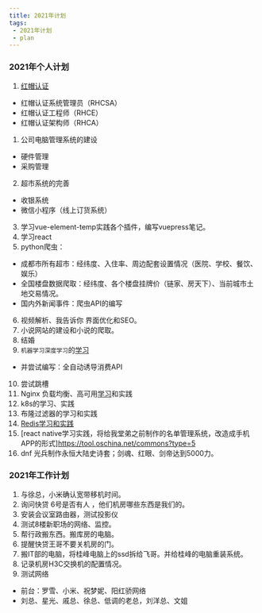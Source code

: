 ```yaml
---
title: 2021年计划
tags: 
 - 2021年计划
 - plan 
---
```


### 2021年个人计划
1. [红帽认证](https://www.redhat.com/zh/services/certifications)
- 红帽认证系统管理员（RHCSA）
- 红帽认证工程师（RHCE）
- 红帽认证架构师（RHCA）
1. 公司电脑管理系统的建设
- 硬件管理
- 采购管理
2. 超市系统的完善
- 收银系统
- 微信小程序（线上订货系统）
3. 学习vue-element-temp实践各个插件，编写vuepress笔记。
4. 学习react
5. python爬虫：
- 成都市所有超市：经纬度、入住率、周边配套设置情况（医院、学校、餐饮、娱乐）
- 全国楼盘数据爬取：经纬度、各个楼盘挂牌价（链家、房天下）、当前城市土地交易情况。
- 国内外新闻事件：爬虫API的编写
6. 视频解析、我告诉你 界面优化和SEO。
7. 小说网站的建设和小说的爬取。
8. 结婚
9. `机器学习深度学习`的[学习](https://www.bilibili.com/video/BV1JE411g7XF)
- 并尝试编写：全自动诱导消费API
10. 尝试跳槽
11. Nginx 负载均衡、高可用[学习](https://www.bilibili.com/video/BV1zJ411w7SV)和实践
12. k8s的学习、实践
13. 布隆过滤器的学习和实践
14. [Redis学习和实践](https://www.runoob.com/redis/redis-tutorial.html)
15. [react native学习实践，将给我堂弟之前制作的名单管理系统，改造成手机APP的形式]https://tool.oschina.net/commons?type=5
16. dnf 光兵制作永恒大陆史诗套；剑魂、红眼、剑帝达到5000力。




### 2021年工作计划
1. 与徐总，小米确认宽带移机时间。
1. 询问快贷 6号是否有人 ，他们机房哪些东西是我们的。
2. 安装会议室路由器，测试投影仪
3. 测试8楼新职场的网络、监控。
4. 帮行政搬东西。搬库房的电脑。
5. 提醒快贷王哥不要关机房的门。
6. 搬IT部的电脑，将桂峰电脑上的ssd拆给飞哥。并给桂峰的电脑重装系统。
7. 记录机房H3C交换机的配置情况。
8. 测试网络
- 前台：罗雪、小米、祝梦妮、阳红骄网络
- 刘总、星光、戚总、徐总、低调的老总，刘洋总、文姐


